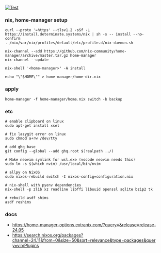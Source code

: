 [![Test](https://github.com/ymat19/dotfiles/actions/workflows/test.yml/badge.svg)](https://github.com/ymat19/dotfiles/actions/workflows/test.yml)

### nix, home-manager setup
```
curl --proto '=https' --tlsv1.2 -sSf -L https://install.determinate.systems/nix | sh -s -- install --no-confirm
. /nix/var/nix/profiles/default/etc/profile.d/nix-daemon.sh

nix-channel --add https://github.com/nix-community/home-manager/archive/master.tar.gz home-manager
nix-channel --update

nix-shell '<home-manager>' -A install

echo "\"$HOME\"" > home-manager/home-dir.nix
```

### apply
```
home-manager -f home-manager/home.nix switch -b backup
```

### etc
```
# enable clipboard on linux
sudo apt-get install xsel

# fix lazygit error on linux
sudo chmod a+rw /dev/tty

# add ghq base
git config --global --add ghq.root $(realpath ../)

# Make neovim symlink for wsl.exe (vscode neovim needs this)
sudo ln -s $(which nvim) /usr/local/bin/nvim

# allpy on NixOS
sudo nixos-rebuild switch -I nixos-config=configuration.nix

# nix-shell with pyenv dependencies
nix-shell -p zlib xz readline libffi libuuid openssl sqlite bzip2 tk

# rebuild asdf shims
asdf reshims
```

### docs
- https://home-manager-options.extranix.com/?query=&release=release-24.05
- https://search.nixos.org/packages?channel=24.11&from=0&size=50&sort=relevance&type=packages&query=vimPlugins
